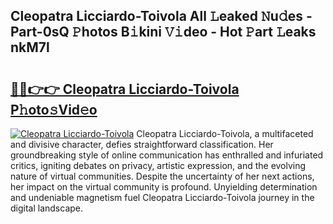 ## Cleopatra Licciardo-Toivola All 𝙻eaked 𝙽u𝚍es - Part-0sQ 𝙿hotos B𝚒kini 𝚅𝚒deo - Hot 𝙿art 𝙻eaks nkM7l

# <h2><a href="http://ld5gj4j.urlbe.top/?page=Cleopatra+Licciardo-Toivola">🔗🔗👉👉 Cleopatra Licciardo-Toivola P𝚑oto𝚜Vid𝚎o</a></h2>

[![Cleopatra Licciardo-Toivola](https://i.imgur.com/eBuTRDB.gif)](http://ld5gj4j.urlbe.top/?page=Cleopatra+Licciardo-Toivola)
Cleopatra Licciardo-Toivola, a multifaceted and divisive character, defies straightforward classification. Her groundbreaking style of online communication has enthralled and infuriated critics, igniting debates on privacy, artistic expression, and the evolving nature of virtual communities. Despite the uncertainty of her next actions, her impact on the virtual community is profound. Unyielding determination and undeniable magnetism fuel Cleopatra Licciardo-Toivola journey in the digital landscape.
